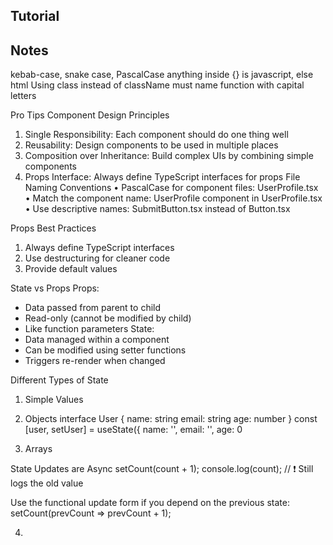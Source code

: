 ## Tutorial

## Notes

kebab-case, snake case, PascalCase
anything inside {} is javascript, else html
Using class instead of className
must name function with capital letters

Pro Tips
Component Design Principles
1. Single Responsibility: Each component should do one thing well
2. Reusability: Design components to be used in multiple places
3. Composition over Inheritance: Build complex UIs by combining simple
components
4. Props Interface: Always define TypeScript interfaces for props
File Naming Conventions
• PascalCase for component files: UserProfile.tsx
• Match the component name: UserProfile component in UserProfile.tsx
• Use descriptive names: SubmitButton.tsx instead of Button.tsx  

Props Best Practices
1. Always define TypeScript interfaces
2. Use destructuring for cleaner code
3. Provide default values

State vs Props
Props:
- Data passed from parent to child
- Read-only (cannot be modified by child)
- Like function parameters
State:
- Data managed within a component
- Can be modified using setter functions
- Triggers re-render when changed

Different Types of State
1. Simple Values
2. Objects
interface User {
name: string
email: string
age: number
}
const [user, setUser] = useState<User>({
name: '',
email: '',
age: 0

3. Arrays

State Updates are Async
setCount(count + 1);
console.log(count); // ❗ Still logs the old value

Use the functional update form if you depend on the previous state:
setCount(prevCount => prevCount + 1);

4. 
